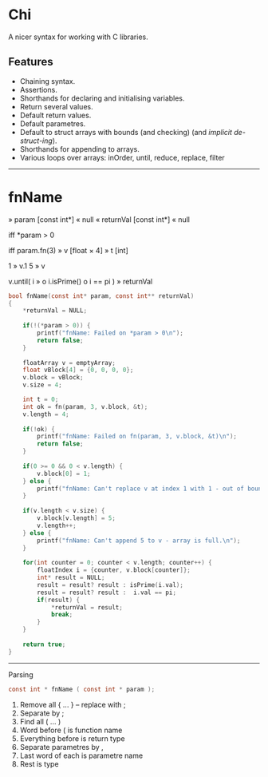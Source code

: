 # Chi

A nicer syntax for working with C libraries.


## Features

- Chaining syntax.
- Assertions.
- Shorthands for declaring and initialising variables.
- Return several values.
- Default return values.
- Default parametres.
- Default to struct arrays with bounds (and checking) (and _implicit de-struct-ing_).
- Shorthands for appending to arrays.
- Various loops over arrays: inOrder, until, reduce, replace, filter


---

# fnName
» param [const int*] « null
« returnVal [const int*] « null

iff *param > 0

iff param.fn(3)
	» v [float × 4]
	» t [int]

1 » v.1
5 » v

v.until( i »
	o i.isPrime()
	o i == pi )
» returnVal

```c
bool fnName(const int* param, const int** returnVal)
{
	*returnVal = NULL;
	
	if(!(*param > 0)) {
		printf("fnName: Failed on *param > 0\n");
		return false;
	}
	
	floatArray v = emptyArray;
	float vBlock[4] = {0, 0, 0, 0};
	v.block = vBlock;
	v.size = 4;

	int t = 0;	
	int ok = fn(param, 3, v.block, &t);
	v.length = 4;
	
	if(!ok) {
		printf("fnName: Failed on fn(param, 3, v.block, &t)\n");
		return false;
	}
	
	if(0 >= 0 && 0 < v.length) {
		v.block[0] = 1;
	} else {
		printf("fnName: Can't replace v at index 1 with 1 - out of bounds.\n");
	}
	
	if(v.length < v.size) {
		v.block[v.length] = 5;
		v.length++;
	} else {
		printf("fnName: Can't append 5 to v - array is full.\n");
	}
	
	for(int counter = 0; counter < v.length; counter++) {
		floatIndex i = {counter, v.block[counter]};
		int* result = NULL;
		result = result? result : isPrime(i.val);
		result = result? result :  i.val == pi;
		if(result) {
			*returnVal = result;
			break;
		}
	}
	
	return true;
}
```

---

Parsing
```c
const int * fnName ( const int * param );
```
1. Remove all { ... } – replace with ;
2. Separate by ;
3. Find all ( ... )
4. Word before ( is function name
5. Everything before is return type
6. Separate parametres by ,
7. Last word of each is parametre name
8. Rest is type
